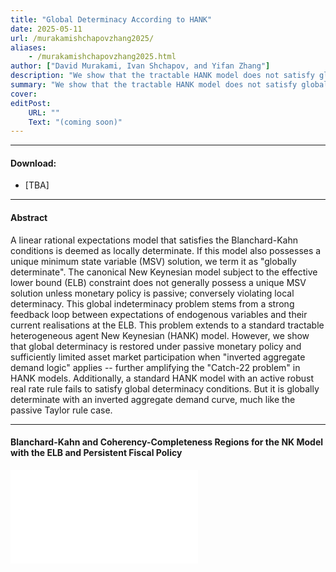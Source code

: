 ```yaml
---
title: "Global Determinacy According to HANK" 
date: 2025-05-11
url: /murakamishchapovzhang2025/
aliases: 
    - /murakamishchapovzhang2025.html
author: ["David Murakami, Ivan Shchapov, and Yifan Zhang"]
description: "We show that the tractable HANK model does not satisfy global determinacy, which we define as a model which is both locally determinate and with a unique MSV solution." 
summary: "We show that the tractable HANK model does not satisfy global determinacy, which we define as a model which is both locally determinate and with a unique MSV solution." 
cover:
editPost:
    URL: ""
    Text: "(coming soon)"
---
```


---

#### Download:

- [TBA]
<!-- - [Working paper]() -->

---

#### Abstract

A linear rational expectations model that satisfies the Blanchard-Kahn conditions is deemed as locally determinate. If this model also possesses a unique minimum state variable (MSV) solution, we term it as "globally determinate". The canonical New Keynesian model subject to the effective lower bound (ELB) constraint does not generally possess a unique MSV solution unless monetary policy is passive; conversely violating local determinacy. This global indeterminacy problem stems from a strong feedback loop between expectations of endogenous variables and their current realisations at the ELB. This problem extends to a standard tractable heterogeneous agent New Keynesian (HANK) model. However, we show that global determinacy is restored under passive monetary policy and sufficiently limited asset market participation when "inverted aggregate demand logic" applies -- further amplifying the "Catch-22 problem" in HANK models. Additionally, a standard HANK model with an active robust real rate rule fails to satisfy global determinacy conditions. But it is globally determinate with an inverted aggregate demand curve, much like the passive Taylor rule case.

---

#### Blanchard-Kahn and Coherency-Completeness Regions for the NK Model with the ELB and Persistent Fiscal Policy

![](/global_det_iadl_tr.pdf)  

<!-- ---

#### Seminars and Presentations

---

#### Citation:
 -->


